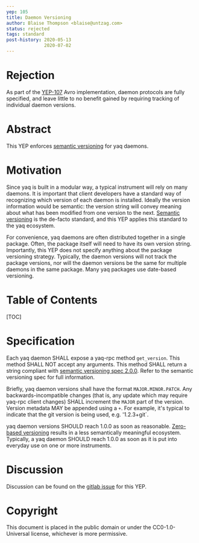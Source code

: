 ```yaml
---
yep: 105
title: Daemon Versioning
author: Blaise Thompson <blaise@untzag.com>
status: rejected
tags: standard
post-history: 2020-05-13
              2020-07-02
---
```


# Rejection

As part of the [YEP-107](../107) Avro implementation, daemon protocols are fully specified, and leave little to no benefit gained by requiring tracking of individual daemon versions.

# Abstract

This YEP enforces [semantic versioning](https://semver.org/) for yaq daemons.

# Motivation

Since yaq is built in a modular way, a typical instrument will rely on many daemons.
It is important that client developers have a standard way of recognizing which version of each daemon is installed.
Ideally the version information would be semantic: the version string will convey meaning about what has been modified from one version to the next.
[Semantic versioning](https://semver.org/) is the de-facto standard, and this YEP applies this standard to the yaq ecosystem.

For convenience, yaq daemons are often distributed together in a single package.
Often, the package itself will need to have its own version string.
Importantly, this YEP does not specify anything about the package versioning strategy.
Typically, the daemon versions will not track the package versions, nor will the daemon versions be the same for multiple daemons in the same package.
Many yaq packages use date-based versioning.

# Table of Contents

[TOC]

# Specification

Each yaq daemon SHALL expose a yaq-rpc method `get_version`.
This method SHALL NOT accept any arguments.
This method SHALL return a string compliant with [semantic versioning spec 2.0.0](https://semver.org/spec/v2.0.0.html).
Refer to the semantic versioning spec for full information.

Briefly, yaq daemon versions shall have the format `MAJOR.MINOR.PATCH`.
Any backwards-incompatible changes (that is, any update which may require yaq-rpc client changes) SHALL increment the `MAJOR` part of the version.
Version metadata MAY be appended using a `+`.
For example, it's typical to indicate that the git version is being used, e.g. '1.2.3+git`.

yaq daemon versions SHOULD reach 1.0.0 as soon as reasonable.
[Zero-based versioning](https://0ver.org/) results in a less semantically meaningful ecosystem.
Typically, a yaq daemon SHOULD reach 1.0.0 as soon as it is put into everyday use on one or more instruments.

# Discussion

Discussion can be found on the [gitlab issue](https://gitlab.com/yaq/yeps/-/issues/9) for this YEP.

# Copyright

This document is placed in the public domain or under the CC0-1.0-Universal license, whichever is more permissive.
